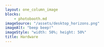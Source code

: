 ```yaml
---
layout: one_column_image
blocks:
    - photobooth.md
imageSource: "/assets/desktop_horizons.png"
imageAlt: "beep beep!"
imageStyle: "width: 50%; height: 50%"
title: Hardware
---
```


